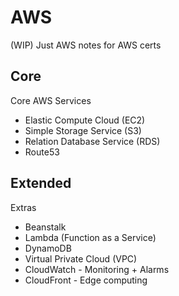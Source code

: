 # AWS

(WIP) Just AWS notes for AWS certs

## Core

Core AWS Services

- Elastic Compute Cloud (EC2)
- Simple Storage Service (S3)
- Relation Database Service (RDS)
- Route53

## Extended

Extras

- Beanstalk
- Lambda (Function as a Service)
- DynamoDB
- Virtual Private Cloud (VPC)
- CloudWatch - Monitoring + Alarms
- CloudFront - Edge computing
